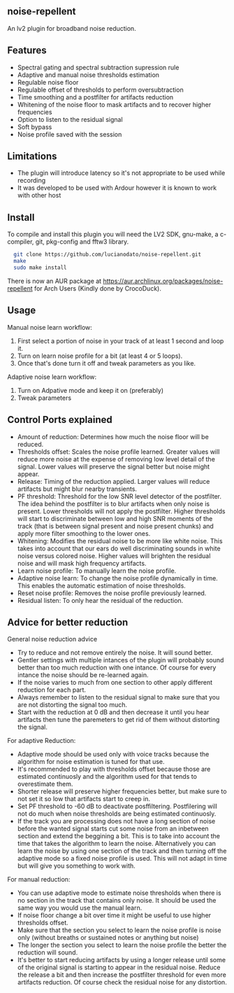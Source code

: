 noise-repellent
-------
An lv2 plugin for broadband noise reduction.

Features
-------
* Spectral gating and spectral subtraction supression rule
* Adaptive and manual noise thresholds estimation
* Regulable noise floor
* Regulable offset of thresholds to perform oversubtraction
* Time smoothing and a postfilter for artifacts reduction
* Whitening of the noise floor to mask artifacts and to recover higher frequencies
* Option to listen to the residual signal
* Soft bypass
* Noise profile saved with the session

Limitations
-------
* The plugin will introduce latency so it's not appropriate to be used while recording
* It was developed to be used with Ardour however it is known to work with other host

Install
-------
To compile and install this plugin you will need the LV2 SDK, gnu-make, a c-compiler, git, pkg-config and fftw3 library.

```bash
  git clone https://github.com/lucianodato/noise-repellent.git
  make
  sudo make install
```
There is now an AUR package at https://aur.archlinux.org/packages/noise-repellent for Arch Users (Kindly done by CrocoDuck).

Usage
-----
Manual noise learn workflow:
1) First select a portion of noise in your track of at least 1 second and loop it.
2) Turn on learn noise profile for a bit (at least 4 or 5 loops).
3) Once that's done turn it off and tweak parameters as you like.

Adaptive noise learn workflow:
1) Turn on Adpative mode and keep it on (preferably)
2) Tweak parameters


Control Ports explained
-----
* Amount of reduction: Determines how much the noise floor will be reduced.
* Thresholds offset: Scales the noise profile learned. Greater values will reduce more noise at the expense of removing low level detail of the signal. Lower values will preserve the signal better but noise might appear.
* Release: Timing of the reduction applied. Larger values will reduce artifacts but might blur nearby transients.
* PF threshold: Threshold for the low SNR level detector of the postfilter. The idea behind the postfilter is to blur artifacts when only noise is present. Lower thresholds will not apply the postfilter. Higher thresholds will start to discriminate between low and high SNR moments of the track (that is between signal present and noise present chunks) and apply more filter smoothing to the lower ones.
* Whitening: Modifies the residual noise to be more like white noise. This takes into account that our ears do well discriminating sounds in white noise versus colored noise. Higher values will brighten the residual noise and will mask high frequency artifacts.
* Learn noise profile: To manually learn the noise profile.
* Adaptive noise learn: To change the noise profile dynamically in time. This enables the automatic estimation of noise thresholds.
* Reset noise profile: Removes the noise profile previously learned.
* Residual listen: To only hear the residual of the reduction.

Advice for better reduction
-----
General noise reduction advice
* Try to reduce and not remove entirely the noise. It will sound better.
* Gentler settings with multiple intances of the plugin will probably sound better than too much reduction with one intance. Of course for every intance the noise should be re-learned again.
* If the noise varies to much from one section to other apply different reduction for each part.
* Always remember to listen to the residual signal to make sure that you are not distorting the signal too much.
* Start with the reduction at 0 dB and then decrease it until you hear artifacts then tune the paremeters to get rid of them without distorting the signal.

For adaptive Reduction:
* Adaptive mode should be used only with voice tracks because the algorithm for noise estimation is tuned for that use.
* It's recommended to play with thresholds offset because those are estimated continuosly and the algorithm used for that tends to overestimate them.
* Shorter release will preserve higher frequencies better, but make sure to not set it so low that artifacts start to creep in.
* Set PF threshold to -60 dB to deactivate posffiltering. Postfilering will not do much when noise thresholds are being estimated continuosly.
* If the track you are processing does not have a long section of noise before the wanted signal starts cut some noise from an inbetween section and extend the beggining a bit. This is to take into account the time that takes the algorithm to learn the noise. Alternatively you can learn the noise by using one section of the track and then turning off the adaptive mode so a fixed noise profile is used. This will not adapt in time but will give you something to work with.

For manual reduction:
* You can use adaptive mode to estimate noise thresholds when there is no section in the track that contains only noise. It should be used the same way you would use the manual learn.
* If noise floor change a bit over time it might be useful to use higher thresholds offset.
* Make sure that the section you select to learn the noise profile is noise only (without breaths or sustained notes or anything but noise)
* The longer the section you select to learn the noise profile the better the reduction will sound.
* It's better to start reducing artifacts by using a longer release until some of the original signal is starting to appear in the residual noise. Reduce the release a bit and then increase the postfilter threshold for even more artifacts reduction. Of course check the residual noise for any distortion.
